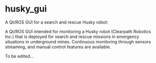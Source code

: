 # husky_gui

A Qt/ROS GUI for a search and rescue Husky robot:

A Qt/ROS GUI intended for monitoring a Husky robot (Clearpath Robotics Inc.) that is deployed for search and rescue missions in emergency situations in underground mines. Continuous monitoring through sensors streaming, and manual control features are available.

To be edited...
